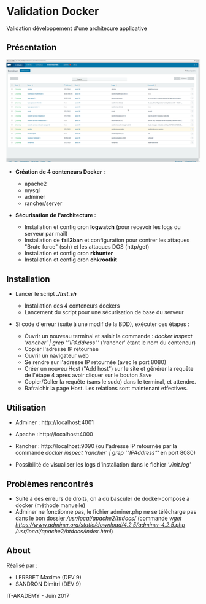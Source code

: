 # Validation Docker
Validation développement d'une architecure applicative


## Présentation
![capture_rancher](./Capture.png)
- **Création de 4 conteneurs Docker :**
  - apache2
  - mysql
  - adminer
  - rancher/server

- **Sécurisation de l'architecture :**
  - Installation et config cron **logwatch** (pour recevoir les logs du serveur par mail)
  - Installation de **fail2ban** et configuration pour contrer les attaques "Brute force" (ssh) et les attaques DOS (http/get)
  - Installation et config cron **rkhunter**
  - Installation et config cron **chkrootkit**


## Installation
- Lancer le script _**./init.sh**_
  - Installation des 4 conteneurs dockers
  - Lancement du script pour une sécurisation de base du serveur


- Si code d'erreur (suite à une modif de la BDD), exécuter ces étapes :
  - Ouvrir un nouveau terminal et saisir la commande : _docker inspect 'rancher' | grep '"IPAddress"'_  ('rancher' étant le nom du conteneur)
  - Copier l'adresse IP retournée
  - Ouvrir un navigateur web
  - Se rendre sur l'adresse IP retournée (avec le port 8080)
  - Créer un nouveu Host ("Add host") sur le site et générer la requête de l'étape 4 après avoir cliquer sur le bouton Save
  - Copier/Coller la requête (sans le sudo) dans le terminal, et attendre.
  - Rafraichir la page Host. Les relations sont maintenant effectives.

## Utilisation
- Adminer : http://localhost:4001
- Apache : http://localhost:4000
- Rancher : http://localhost:9090 (ou l'adresse IP retournée par la commande _docker inspect 'rancher' | grep '"IPAddress"'_ en port 8080)

- Possibilité de visualiser les logs d'installation dans le fichier _'./init.log'_

## Problèmes rencontrés
- Suite à des erreurs de droits, on a dù basculer de docker-compose à docker (méthode manuelle)
- Adminer ne fonctionne pas, le fichier adminer.php ne se télécharge pas dans le bon dossier _/usr/local/apache2/htdocs/_ (commande _wget https://www.adminer.org/static/download/4.2.5/adminer-4.2.5.php /usr/local/apache2/htdocs/index.html_)

## About

Réalisé par :
- LERBRET Maxime (DEV 9)
- SANDRON Dimitri (DEV 9)

IT-AKADEMY - Juin 2017

